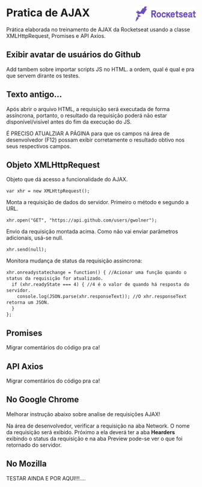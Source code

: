 # Pratica de AJAX <img src="img/rocketseat.png" width="160" height="40" align="right">

Prática elaborada no treinamento de AJAX da Rocketseat usando a classe XMLHttpRequest, Promises e API Axios.


## Exibir avatar de usuários do Github 

Add tambem sobre importar scripts JS no HTML. a ordem, qual é qual e pra que servem dirante os testes.

## Texto antigo...
Após abrir o arquivo HTML, a requisição será executada de forma assíncrona, portanto, o resultado da requisição poderá não estar disponível/visível antes do fim da execução do JS.

É PRECISO ATUALZIAR A PÁGINA para que os campos ná área de desenvolvedor (F12) possam exibir corretamente o resultado obtivo nos seus respectivos campos.

## Objeto XMLHttpRequest

Objeto que dá acesso a funcionalidade do AJAX.
```
var xhr = new XMLHttpRequest();
```

Monta a requisição de dados do servidor. Primeiro o método e segundo a URL.
```
xhr.open("GET", "https://api.github.com/users/gwolner");
```

Envio da requisição montada acima. Como não vai enviar parâmetros adicionais, usá-se null.
```
xhr.send(null);
```

Monitora mudança de status da requisição assincrona:
```
xhr.onreadystatechange = function() { //Acionar uma função quando o status da requisição for atualizado.
  if (xhr.readyState === 4) { //4 é o valor de quando há resposta do servidor.
    console.log(JSON.parse(xhr.responseText)); //O xhr.responseText retorna um JSON.
  }
};
```

## Promises

Migrar comentários do código pra ca!

## API Axios

Migrar comentários do código pra ca!


## No Google Chrome

Melhorar instrução abaixo sobre analise de requisições AJAX!

Na área de desenvolvedor, verificar a requisição na aba Network. 
O nome da requisição será exibido. Próximo a ela deverá ter a aba <b>Hearders</b> exibindo o status da requisição e na aba Preview pode-se ver o que foi retornado do servidor.

## No Mozilla

TESTAR AINDA E POR AQUI!!!....

